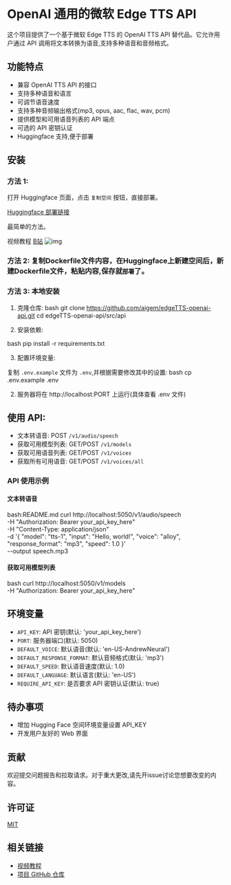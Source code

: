# OpenAI 通用的微软 Edge TTS API

这个项目提供了一个基于微软 Edge TTS 的 OpenAI TTS API 替代品。它允许用户通过 API 调用将文本转换为语音,支持多种语音和音频格式。

## 功能特点

- 兼容 OpenAI TTS API 的接口
- 支持多种语音和语言
- 可调节语音速度
- 支持多种音频输出格式(mp3, opus, aac, flac, wav, pcm)
- 提供模型和可用语音列表的 API 端点
- 可选的 API 密钥认证
- Huggingface 支持,便于部署

## 安装

### 方法 1: 
打开 Huggingface 页面，点击 `复制空间` 按钮，直接部署。

[Huggingface 部署链接](https://huggingface.co/spaces/fuliai/edgetts-api-openai)

最简单的方法。

视频教程 [B站](https://www.bilibili.com/video/BV1M8yiYNEkj/)
![img](https://raw.githubusercontent.com/aigem/edgeTTS-openai-api/refs/heads/main/%E5%85%8D%E8%B4%B9%E9%83%A8%E7%BD%B2%E5%BE%AE%E8%BD%AFEdgeTTS%2C%E9%80%82%E9%85%8Dopenai%E8%AF%AD%E9%9F%B3api%E6%8E%A5%E5%8F%A3%EF%BC%8C%E4%B8%80%E9%94%AE%E9%83%A8%E7%BD%B2%E6%95%99%E7%A8%8B-%E5%B0%81%E9%9D%A2.jpg)

### 方法 2: 复制Dockerfile文件内容，在Huggingface上新建空间后，新建Dockerfile文件，粘贴内容,保存就`部署`了。

### 方法 3: 本地安装

1. 克隆仓库:
bash
git clone https://github.com/aigem/edgeTTS-openai-api.git
cd edgeTTS-openai-api/src/api


2. 安装依赖:

bash
pip install -r requirements.txt

3. 配置环境变量:

复制 `.env.example` 文件为 `.env`,并根据需要修改其中的设置:
bash
cp .env.example .env

2. 服务器将在 http://localhost:PORT 上运行(具体查看 .env 文件)

## 使用 API:

   - 文本转语音: POST `/v1/audio/speech`
   - 获取可用模型列表: GET/POST `/v1/models`
   - 获取可用语音列表: GET/POST `/v1/voices`
   - 获取所有可用语音: GET/POST `/v1/voices/all`

### API 使用示例

#### 文本转语音

bash:README.md
curl http://localhost:5050/v1/audio/speech \
-H "Authorization: Bearer your_api_key_here" \
-H "Content-Type: application/json" \
-d '{
"model": "tts-1",
"input": "Hello, world!",
"voice": "alloy",
"response_format": "mp3",
"speed": 1.0
}' \
--output speech.mp3


#### 获取可用模型列表
bash
curl http://localhost:5050/v1/models \
-H "Authorization: Bearer your_api_key_here"

## 环境变量

- `API_KEY`: API 密钥(默认: 'your_api_key_here')
- `PORT`: 服务器端口(默认: 5050)
- `DEFAULT_VOICE`: 默认语音(默认: 'en-US-AndrewNeural')
- `DEFAULT_RESPONSE_FORMAT`: 默认音频格式(默认: 'mp3')
- `DEFAULT_SPEED`: 默认语音速度(默认: 1.0)
- `DEFAULT_LANGUAGE`: 默认语言(默认: 'en-US')
- `REQUIRE_API_KEY`: 是否要求 API 密钥认证(默认: true)

## 待办事项

- 增加 Hugging Face 空间环境变量设置 API_KEY
- 开发用户友好的 Web 界面

## 贡献

欢迎提交问题报告和拉取请求。对于重大更改,请先开issue讨论您想要改变的内容。

## 许可证

[MIT](https://choosealicense.com/licenses/mit/)

## 相关链接

- [视频教程](https://www.youtube.com/@all.ai.)
- [项目 GitHub 仓库](https://github.com/aigem/edgeTTS-openai-api)
